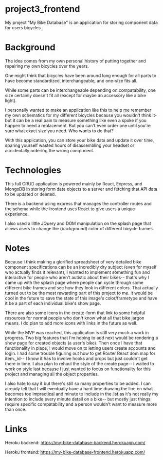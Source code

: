 # project3_frontend

My project "My Bike Database" is an application for storing component data for users bicycles.

# Background
The idea comes from my own personal history of putting together and repairing my own bicycles over the years.

One might think that bicycles have been around long enough for all parts to have become standardized, interchangeable, and one-size fits all.

While some parts can be interchangeable depending on compatability, one size certainly doesn't fit all (except for maybe an accessory like a bike light).

I personally wanted to make an application like this to help me remember my own schematics for my different bicycles because you wouldn't think it- but it can be a real pain to measure something like even a spoke if you happen to need a replacement. But you can't even order one until you're sure what exact size you need. Who wants to do that? 

With this application, you can store your bike data and update it over time, sparing yourself wasted hours of disassembling your headset or accidentally ordering the wrong component.

# Technologies

This full CRUD application is powered mainly by React, Express, and MongoDB in storing form data objects to a server and fetching that API data to be updated or deleted.

There is a backend using express that manages the controller routes and the schema while the frontend uses React to give users a unique experience.

I also used a little JQuery and DOM manipulation on the splash page that allows users to change the (background) color of different bicycle frames.


# Notes
Because I think making a glorified spreadsheet of very detailed bike component specifications can be an incredibly dry subject (even for myself who actually finds it relevant), I wanted to implement something fun and interactive for people who aren't autistic about their bikes-- that's why I came up with the splash page where people can cycle through some different bike frames and see how they look in different colors. That actually turned out to be the most rewarding part of this project to me. It would be cool in the future to save the state of this image's color/frametype and have it be a part of each individual bike's show page. 

There are also some icons in the create-form that link to some helpful resources for normal people who don't know what all that bike jargon means. I do plan to add more icons with links in the future as well.

While the MVP was reached, this application is still very much a work in progress. Two big features that I'm hoping to add next would be rendering a show page for created objects (a user's bike). Then once I have that functionality in place, I would move on to letting users create accounts and login. I had some trouble figuring out how to get Router React dom map for item._id-- I know it has to involve hooks and props but just couldn't get there in time. I also plan to rehaul the style of the create page-- I waited to work on style last because I just wanted to focus on functionality for this project and managing all the object properties.

I also hate to say it but there's still so many properties to be added. I can already tell that I will eventually have a hard time drawing the line on what becomes too impractical and minute to include in the list as it's not really my intention to include every minute detail on a bike-- but mostly just things require specific compatability and a person wouldn't want to measure more than once.

# Links

Heroku backend: https://my-bike-database-backend.herokuapp.com/

Heroku frontend: https://my-bike-database-frontend.herokuapp.com/